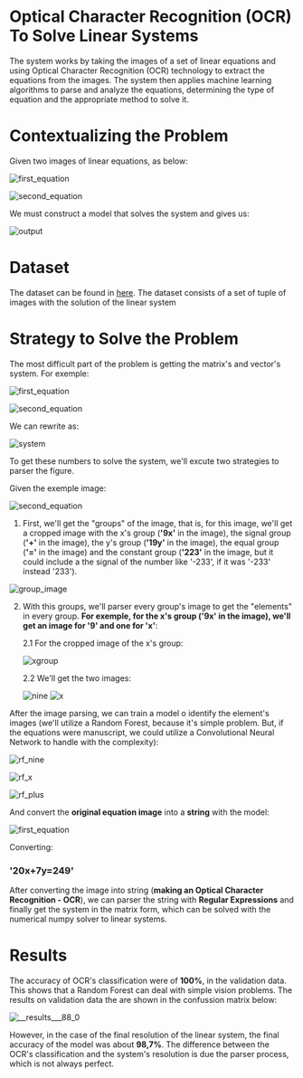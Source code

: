 # Optical Character Recognition (OCR) To Solve Linear Systems
The system works by taking the images of a set of linear equations and using Optical Character Recognition (OCR) technology to extract the equations from the images. The system then applies machine learning algorithms to parse and analyze the equations, determining the type of equation and the appropriate method to solve it.

# Contextualizing the Problem


Given two images of linear equations, as below:


![first_equation](https://user-images.githubusercontent.com/60625769/228858278-75710929-2cde-41f6-ac97-ce3b653445ec.png)

![second_equation](https://user-images.githubusercontent.com/60625769/228858312-d1bdbd65-b03c-4fc3-8bc3-7824459080a0.png)


We must construct a model that solves the system and gives us:

![output](https://user-images.githubusercontent.com/60625769/228867273-ba16c141-7344-469c-aead-25927e5eed38.png)

# Dataset

The dataset can be found in [here](https://www.kaggle.com/datasets/archanghosh/linear-equation-images).
The dataset consists of a set of tuple of images with the solution of the linear system


# Strategy to Solve the Problem

The most difficult part of the problem is getting the matrix's and vector's system. For exemple:

![first_equation](https://user-images.githubusercontent.com/60625769/228858278-75710929-2cde-41f6-ac97-ce3b653445ec.png)

![second_equation](https://user-images.githubusercontent.com/60625769/228858312-d1bdbd65-b03c-4fc3-8bc3-7824459080a0.png)

We can rewrite as:


![system](https://user-images.githubusercontent.com/60625769/228858412-318d59fe-1521-4dac-bd43-ea7dc1e58eee.png)




To get these numbers to solve the system, we'll excute two strategies to parser the figure.

Given the exemple image:


![second_equation](https://user-images.githubusercontent.com/60625769/228858711-68587e1f-0456-4968-99a7-ef9935ab92d5.png)



1. First, we'll get the "groups" of the image, that is, for this image, we'll get a cropped image with the x's group (**'9x'** in the image), the signal group (**'+'** in the image), the y's group (**'19y'** in the image), the equal group (**'='** in the image) and the constant group (**'223'** in the image, but it could include a the signal of the number like '-233', if it was '-233' instead '233').


![group_image](https://user-images.githubusercontent.com/60625769/228858782-da691325-5b18-4383-a0f6-e8f6417039ae.png)


2. With this groups, we'll parser every group's image to get the "elements" in every group. **For exemple, for the x's group ('9x' in the image), we'll get an image for '9' and one for 'x'**:

    2.1 For the cropped image of the x's group:

      
      
      ![xgroup](https://user-images.githubusercontent.com/60625769/228858907-2cb54896-83ff-411c-8228-7f2d18fe00a1.png)

      
    2.2 We'll get the two images:
    

      ![nine](https://user-images.githubusercontent.com/60625769/228858978-13d9e1cf-b187-4291-a495-be659f9091b3.png)
      ![x](https://user-images.githubusercontent.com/60625769/228859073-42beec79-2fe9-4afb-9379-2eb5fd5c49db.png)
       

      
      
After the image parsing, we can train a model o identify the element's images (we'll utilize a Random Forest, because it's simple problem. But, if the equations were manuscript, we could utilize a Convolutional Neural Network to handle with the complexity):


![rf_nine](https://user-images.githubusercontent.com/60625769/228859397-dbe1095f-1502-40f4-b4c6-c0fb9369c48b.png)

![rf_x](https://user-images.githubusercontent.com/60625769/228859423-8311b9e3-aba9-4cee-b1f3-0c15991f9426.png)

![rf_plus](https://user-images.githubusercontent.com/60625769/228859461-7dcb40ee-ef91-4f34-bef2-6673b5697b54.png)

And convert the **original equation image** into a **string** with the model:

![first_equation](https://user-images.githubusercontent.com/60625769/228859680-7211c94e-e7ab-49e7-bc83-945cf1e92023.png)

Converting:

<h3>     '20x+7y=249'</h3>

After converting the image into string (**making an Optical Character Recognition - OCR**), we can parser the string with **Regular Expressions** and finally get the system in the matrix form, which can be solved with the numerical numpy solver to linear systems.

# Results

The accuracy of OCR's classification were of <b>100%</b>, in the validation data. This shows that a Random Forest can deal with simple vision problems.  The results on validation data the are shown in the confussion matrix below:

![__results___88_0](https://user-images.githubusercontent.com/60625769/228868123-57de82ca-d13b-4ef0-bb5d-64bb9e80fd2d.png)

However, in the case of the final resolution of the linear system, the final accuracy of the model was about <b>98,7%</b>. The difference between the OCR's classification and the system's resolution is due the parser process, which is not always perfect.

